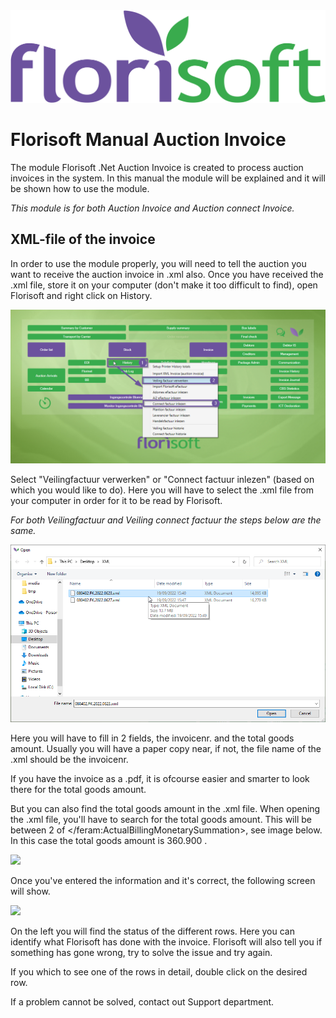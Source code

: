 <img src="../../fslogo.png"/>

# Florisoft Manual Auction Invoice

The module Florisoft .Net Auction Invoice is created to process auction invoices in the system. In this manual the module will be explained and it will be shown how to use the module.

*This module is for both Auction Invoice and Auction connect Invoice.*

## XML-file of the invoice
In order to use the module properly, you will need to tell the auction you want to receive the auction invoice in .xml also.
Once you have received the .xml file, store it on your computer (don't make it too difficult to find), open Florisoft and right click on History.

<img src=".Veilingfactuur Manual/media/image2.png" />

Select "Veilingfactuur verwerken" or "Connect factuur inlezen" (based on which you would like to do).
Here you will have to select the .xml file from your computer in order for it to be read by Florisoft.

*For both Veilingfactuur and Veiling connect factuur the steps below are the same.*

<img src=".Veilingfactuur Manual/media/image3.png" />

Here you will have to fill in 2 fields, the invoicenr. and the total goods amount. Usually you will have a paper copy near, if not, the file name of the .xml should be the invoicenr. 

If you have the invoice as a .pdf, it is ofcourse easier and smarter to look there for the total goods amount.

But you can also find the total goods amount in the .xml file. When opening the .xml file, you'll have to search for the total goods amount. This will be between 2 of </feram:ActualBillingMonetarySummation>, see image below. In this case the total goods amount is 360.900 .

<img src=".Veilingfactuur Manual/media/image4.png" />

Once you've entered the information and it's correct, the following screen will show.

<img src=".Veilingfactuur Manual/media/image5.png" />

On the left you will find the status of the different rows. Here you can identify what Florisoft has done with the invoice. Florisoft will also tell you if something has gone wrong, try to solve the issue and try again.

If you which to see one of the rows in detail, double click on the desired row.

If a problem cannot be solved, contact out Support department.
